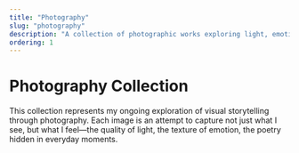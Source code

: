 ```yaml
---
title: "Photography"
slug: "photography"
description: "A collection of photographic works exploring light, emotion, and human experience."
ordering: 1
---
```


# Photography Collection

This collection represents my ongoing exploration of visual storytelling through photography. Each image is an attempt to capture not just what I see, but what I feel—the quality of light, the texture of emotion, the poetry hidden in everyday moments.